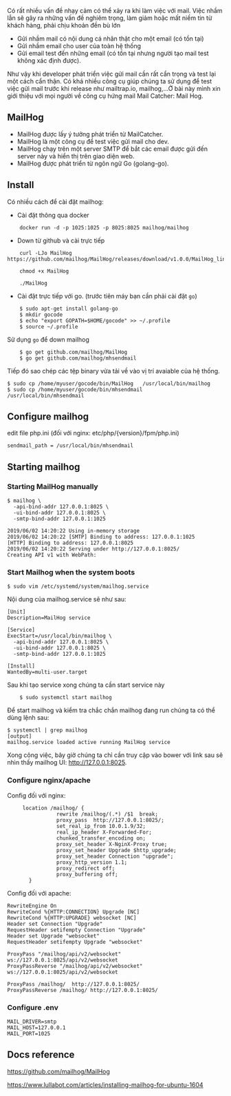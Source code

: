 Có rất nhiều vấn đề nhạy cảm có thể xảy ra khi làm việc với mail. Việc nhầm lẫn sẽ gây ra những vấn đề nghiêm trọng, làm giảm hoặc mất niềm tin từ khách hàng, phải chịu khoản đền bù lớn
* Gửi nhầm mail có nội dung cá nhân thật cho một email (có tồn tại)
* Gửi nhầm email cho user của toàn hệ thống
* Gửi email test đến những email (có tồn tại nhưng người tạo mail test không xác định được).

Như vậy khi developer phát triển việc gửi mail cần rất cẩn trọng và test lại một cách cẩn thận. Có khá nhiều công cụ giúp chúng ta sử dụng để test việc gửi mail trước khi release như mailtrap.io, mailhog,...Ở bài này mình xin giới thiệu với mọi người về công cụ hứng mail Mail Catcher: Mail Hog.
## MailHog
* MailHog được lấy ý tưởng phát triển từ MailCatcher. 
* MailHog là một công cụ để test việc gửi mail cho dev.
* MailHog chạy trên một server SMTP để bắt các email được gửi đến server này và hiển thị trên giao diện web.
* MailHog được phát triển từ ngôn ngữ Go (golang-go).
## Install
Có nhiều cách để cài đặt mailhog:
* Cài đặt thông qua docker
```
    docker run -d -p 1025:1025 -p 8025:8025 mailhog/mailhog
```
* Down từ github và cài trực tiếp
```
    curl -LJo MailHog https://github.com/mailhog/MailHog/releases/download/v1.0.0/MailHog_linux_amd64

    chmod +x MailHog

    ./MailHog
```

* Cài đặt trực tiếp với go.
(trước tiên máy bạn cần phải cài đặt `go`)
```
    $ sudo apt-get install golang-go
    $ mkdir gocode
    $ echo "export GOPATH=$HOME/gocode" >> ~/.profile
    $ source ~/.profile
```
Sử dụng `go` để down mailhog
```
    $ go get github.com/mailhog/MailHog
    $ go get github.com/mailhog/mhsendmail
```
Tiếp đó sao chép các tệp binary vừa tải về vào vị trí avaiable của hệ thống.
```
$ sudo cp /home/myuser/gocode/bin/MailHog   /usr/local/bin/mailhog
$ sudo cp /home/myuser/gocode/bin/mhsendmail    /usr/local/bin/mhsendmail
```

## Configure mailhog

edit file php.ini (đối với nginx: etc/php/{version}/fpm/php.ini)
```
sendmail_path = /usr/local/bin/mhsendmail
```

## Starting mailhog
### Starting MailHog manually

```
$ mailhog \
  -api-bind-addr 127.0.0.1:8025 \
  -ui-bind-addr 127.0.0.1:8025 \
  -smtp-bind-addr 127.0.0.1:1025

2019/06/02 14:20:22 Using in-memory storage
2019/06/02 14:20:22 [SMTP] Binding to address: 127.0.0.1:1025
[HTTP] Binding to address: 127.0.0.1:8025
2019/06/02 14:20:22 Serving under http://127.0.0.1:8025/
Creating API v1 with WebPath:
```
### Start Mailhog when the system boots
```
$ sudo vim /etc/systemd/system/mailhog.service
```

Nội dung của mailhog.service sẽ như sau:
```
[Unit]
Description=MailHog service

[Service]
ExecStart=/usr/local/bin/mailhog \
  -api-bind-addr 127.0.0.1:8025 \
  -ui-bind-addr 127.0.0.1:8025 \
  -smtp-bind-addr 127.0.0.1:1025

[Install]
WantedBy=multi-user.target
```
Sau khi tạo service xong chúng ta cần start service này
```
    $ sudo systemctl start mailhog
```
Để start mailhog và kiểm tra chắc chắn mailhog đang run chúng ta có thể dùng lệnh sau:
```
$ systemctl | grep mailhog
[output]
mailhog.service loaded active running MailHog service
```
Xong công việc, bây giờ chúng ta chỉ cần truy cập vào bower với link sau sẽ nhìn thấy mailhog UI: http://127.0.0.1:8025.
### Configure nginx/apache

Config đối với nginx:
```
     location /mailhog/ {
                rewrite /mailhog/(.*) /$1  break;
                proxy_pass  http://127.0.0.1:8025/;
                set_real_ip_from 10.0.1.9/32;
                real_ip_header X-Forwarded-For;
                chunked_transfer_encoding on;
                proxy_set_header X-NginX-Proxy true;
                proxy_set_header Upgrade $http_upgrade;
                proxy_set_header Connection "upgrade";
                proxy_http_version 1.1;
                proxy_redirect off;
                proxy_buffering off;
       }
```
Config  đối với apache:
```
RewriteEngine On
RewriteCond %{HTTP:CONNECTION} Upgrade [NC]
RewriteCond %{HTTP:UPGRADE} websocket [NC]
Header set Connection "Upgrade"
RequestHeader setifempty Connection "Upgrade"
Header set Upgrade "websocket"
RequestHeader setifempty Upgrade "websocket"

ProxyPass "/mailhog/api/v2/websocket" ws://127.0.0.1:8025/api/v2/websocket
ProxyPassReverse "/mailhog/api/v2/websocket" ws://127.0.0.1:8025/api/v2/websocket

ProxyPass /mailhog/  http://127.0.0.1:8025/
ProxyPassReverse /mailhog/ http://127.0.0.1:8025/
```

### Configure .env
```
MAIL_DRIVER=smtp
MAIL_HOST=127.0.0.1
MAIL_PORT=1025
```
## Docs reference
https://github.com/mailhog/MailHog

https://www.lullabot.com/articles/installing-mailhog-for-ubuntu-1604